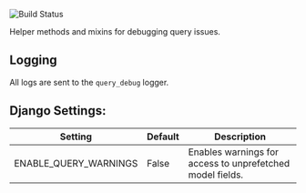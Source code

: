 ![Build Status](https://travis-ci.org/RouganStriker/django-query-debug.svg?branch=master)

Helper methods and mixins for debugging query issues.

## Logging
All logs are sent to the `query_debug` logger.

## Django Settings:

| Setting | Default | Description |
|---------|---------|-------------|
| ENABLE_QUERY_WARNINGS | False | Enables warnings for access to unprefetched model fields. |

